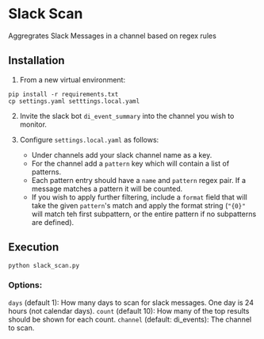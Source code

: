 # Slack Scan 

Aggregrates Slack Messages in a channel based on regex rules

## Installation

1. From a new virtual environment:

```
pip install -r requirements.txt
cp settings.yaml setttings.local.yaml
```

2. Invite the slack bot `di_event_summary` into the channel you wish to monitor.

3. Configure `settings.local.yaml` as follows:
    - Under channels add your slack channel name as a key. 
    - For the channel add a `pattern` key which will contain a list of patterns.
    - Each pattern entry should have a `name` and `pattern` regex pair. If a message matches a pattern it will be counted. 
    - If you wish to apply further filtering, include a `format` field that will take the given `pattern`'s match and apply the format string (`"{0}"` will match teh first subpattern, or the entire pattern if no subpatterns are defined). 

## Execution

```
python slack_scan.py
```

### Options:

`days` (default 1): How many days to scan for slack messages. One day is 24 hours (not calendar days).
`count` (default 10): How many of the top results should be shown for each count.
`channel` (default: di_events): The channel to scan.